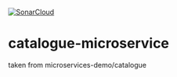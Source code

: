 
[![SonarCloud](https://sonarcloud.io/images/project_badges/sonarcloud-white.svg)](https://sonarcloud.io/dashboard?id=sock-shop-demo_catalogue-microservice)


# catalogue-microservice
taken from microservices-demo/catalogue
